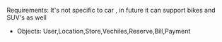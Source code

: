 Requirements:
It's not specific to car , in future it can support bikes and SUV's as well

- Objects: User,Location,Store,Vechiles,Reserve,Bill,Payment

